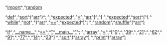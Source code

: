 ^[import](code: 'Token.Keyword.Namespace')^[ ](code: 'Token.Text')^[random](code: 'Token.Name.Namespace')

^[def](code: 'Token.Keyword')^[ ](code: 'Token.Text')^[sort](code: 'Token.Name.Function')^[(](code: 'Token.Punctuation')^[arr](code: 'Token.Name')^[)](code: 'Token.Punctuation')^[:](code: 'Token.Punctuation')
^[  ](code: 'Token.Text')^[expected](code: 'Token.Name')^[ ](code: 'Token.Text')^[=](code: 'Token.Operator')^[ ](code: 'Token.Text')^[arr](code: 'Token.Name')^[\[](code: 'Token.Punctuation')^[:](code: 'Token.Punctuation')^[\]](code: 'Token.Punctuation')
^[  ](code: 'Token.Text')^[expected](code: 'Token.Name')^[.](code: 'Token.Operator')^[sort](code: 'Token.Name')^[(](code: 'Token.Punctuation')^[)](code: 'Token.Punctuation')
^[  ](code: 'Token.Text')^[while](code: 'Token.Keyword')^[ ](code: 'Token.Text')^[not](code: 'Token.Operator.Word')^[ ](code: 'Token.Text')^[(](code: 'Token.Punctuation')^[arr](code: 'Token.Name')^[ ](code: 'Token.Text')^[==](code: 'Token.Operator')^[ ](code: 'Token.Text')^[expected](code: 'Token.Name')^[)](code: 'Token.Punctuation')^[:](code: 'Token.Punctuation')
^[    ](code: 'Token.Text')^[random](code: 'Token.Name')^[.](code: 'Token.Operator')^[shuffle](code: 'Token.Name')^[(](code: 'Token.Punctuation')^[arr](code: 'Token.Name')^[)](code: 'Token.Punctuation')

^[if](code: 'Token.Keyword')^[ ](code: 'Token.Text')^[\_\_name\_\_](code: 'Token.Name.Variable.Magic')^[ ](code: 'Token.Text')^[==](code: 'Token.Operator')^[ ](code: 'Token.Text')^["](code: 'Token.Literal.String.Double')^[\_\_main\_\_](code: 'Token.Literal.String.Double')^["](code: 'Token.Literal.String.Double')^[:](code: 'Token.Punctuation')
^[  ](code: 'Token.Text')^[array](code: 'Token.Name')^[ ](code: 'Token.Text')^[=](code: 'Token.Operator')^[ ](code: 'Token.Text')^[\[](code: 'Token.Punctuation')^[0](code: 'Token.Literal.Number.Integer')^[,](code: 'Token.Punctuation')^[ ](code: 'Token.Text')^[39](code: 'Token.Literal.Number.Integer')^[,](code: 'Token.Punctuation')^[ ](code: 'Token.Text')^[21](code: 'Token.Literal.Number.Integer')^[,](code: 'Token.Punctuation')^[ ](code: 'Token.Text')^[62](code: 'Token.Literal.Number.Integer')^[,](code: 'Token.Punctuation')^[ ](code: 'Token.Text')^[91](code: 'Token.Literal.Number.Integer')^[,](code: 'Token.Punctuation')^[ ](code: 'Token.Text')^[77](code: 'Token.Literal.Number.Integer')^[,](code: 'Token.Punctuation')^[ ](code: 'Token.Text')^[14](code: 'Token.Literal.Number.Integer')^[,](code: 'Token.Punctuation')^[ ](code: 'Token.Text')^[23](code: 'Token.Literal.Number.Integer')^[\]](code: 'Token.Punctuation')
^[  ](code: 'Token.Text')^[sort](code: 'Token.Name')^[(](code: 'Token.Punctuation')^[array](code: 'Token.Name')^[)](code: 'Token.Punctuation')
^[  ](code: 'Token.Text')^[print](code: 'Token.Name.Builtin')^[(](code: 'Token.Punctuation')^[array](code: 'Token.Name')^[)](code: 'Token.Punctuation')
